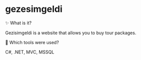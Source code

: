 # gezesimgeldi

✨ What is it?

Gezisimgeldi is a website that allows you to buy tour packages.

🔧 Which tools were used?

C#, .NET, MVC, MSSQL


